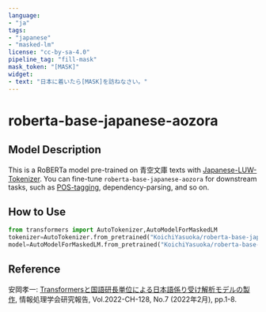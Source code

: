```yaml
---
language:
- "ja"
tags:
- "japanese"
- "masked-lm"
license: "cc-by-sa-4.0"
pipeline_tag: "fill-mask"
mask_token: "[MASK]"
widget:
- text: "日本に着いたら[MASK]を訪ねなさい。"
---
```


# roberta-base-japanese-aozora

## Model Description

This is a RoBERTa model pre-trained on 青空文庫 texts with [Japanese-LUW-Tokenizer](https://github.com/KoichiYasuoka/Japanese-LUW-Tokenizer). You can fine-tune `roberta-base-japanese-aozora` for downstream tasks, such as [POS-tagging](https://huggingface.co/KoichiYasuoka/roberta-base-japanese-luw-upos), dependency-parsing, and so on.

## How to Use

```py
from transformers import AutoTokenizer,AutoModelForMaskedLM
tokenizer=AutoTokenizer.from_pretrained("KoichiYasuoka/roberta-base-japanese-aozora")
model=AutoModelForMaskedLM.from_pretrained("KoichiYasuoka/roberta-base-japanese-aozora")
```

## Reference

安岡孝一: [Transformersと国語研長単位による日本語係り受け解析モデルの製作](http://id.nii.ac.jp/1001/00216223/), 情報処理学会研究報告, Vol.2022-CH-128, No.7 (2022年2月), pp.1-8.

